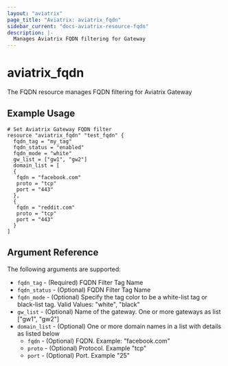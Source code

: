 ```yaml
---
layout: "aviatrix"
page_title: "Aviatrix: aviatrix_fqdn"
sidebar_current: "docs-aviatrix-resource-fqdn"
description: |-
  Manages Aviatrix FQDN filtering for Gateway
---
```


# aviatrix_fqdn

The FQDN resource manages FQDN filtering for Aviatrix Gateway

## Example Usage

```hcl
# Set Aviatrix Gateway FQDN filter
resource "aviatrix_fqdn" "test_fqdn" {
  fqdn_tag = "my_tag"
  fqdn_status = "enabled"
  fqdn_mode = "white"
  gw_list = ["gw1", "gw2"]
  domain_list = [
  {
   fqdn = "facebook.com"
   proto = "tcp"
   port = "443"
  },
  {
   fqdn = "reddit.com"
   proto = "tcp"
   port = "443"
  }
]

```

## Argument Reference

The following arguments are supported:

* `fqdn_tag` - (Required) FQDN Filter Tag Name
* `fqdn_status` - (Optional) FQDN Filter Tag Name
* `fqdn_mode` - (Optional) Specify the tag color to be a white-list tag or black-list tag. Valid Values: "white", "black"
* `gw_list` - (Optional) Name of the gateway. One or more gateways as list ["gw1", "gw2"]
* `domain_list` - (Optional) One or more domain names in a list with details as listed below
    * `fqdn` - (Optional) FQDN. Example: "facebook.com" 
    * `proto` - (Optional) Protocol. Example "tcp" 
    * `port` - (Optional) Port. Example "25" 
